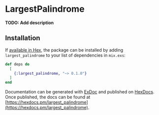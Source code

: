 # LargestPalindrome

**TODO: Add description**

## Installation

If [available in Hex](https://hex.pm/docs/publish), the package can be installed
by adding `largest_palindrome` to your list of dependencies in `mix.exs`:

```elixir
def deps do
  [
    {:largest_palindrome, "~> 0.1.0"}
  ]
end
```

Documentation can be generated with [ExDoc](https://github.com/elixir-lang/ex_doc)
and published on [HexDocs](https://hexdocs.pm). Once published, the docs can
be found at [https://hexdocs.pm/largest_palindrome](https://hexdocs.pm/largest_palindrome).

